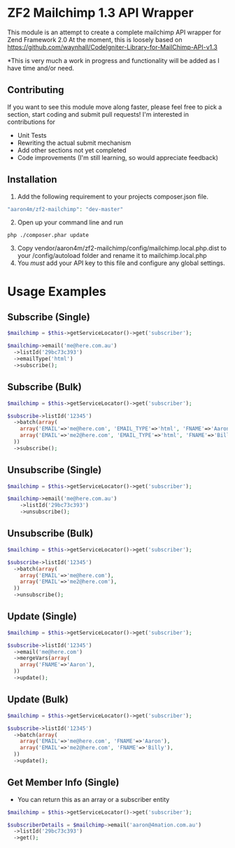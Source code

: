 ZF2 Mailchimp 1.3 API Wrapper 
================================

This module is an attempt to create a complete mailchimp API wrapper for Zend Framework 2.0
At the moment, this is loosely based on https://github.com/waynhall/CodeIgniter-Library-for-MailChimp-API-v1.3

*This is very much a work in progress and functionality will be added as I have time and/or need.

Contributing
------------
If you want to see this module move along faster, please feel free to pick a section, start coding and submit pull requests!
I'm interested in contributions for
- Unit Tests
- Rewriting the actual submit mechanism
- Add other sections not yet completed
- Code improvements (I'm still learning, so would appreciate feedback)

Installation
--------------
1) Add the following requirement to your projects composer.json file.

```php
"aaron4m/zf2-mailchimp": "dev-master"
```

2) Open up your command line and run

```
php ./composer.phar update
```

3) Copy vendor/aaron4m/zf2-mailchimp/config/mailchimp.local.php.dist to your /config/autoload folder and rename it to mailchimp.local.php
4) You *must* add your API key to this file and configure any global settings.

Usage Examples
===============

Subscribe (Single)
-------------------

```php
$mailchimp = $this->getServiceLocator()->get('subscriber');

$mailchimp->email('me@here.com.au')
  ->listId('29bc73c393')
  ->emailType('html')
  ->subscribe();
```

Subscribe (Bulk)
-------------------

```php
$mailchimp = $this->getServiceLocator()->get('subscriber');

$subscribe->listId('12345')
  ->batch(array(
    array('EMAIL'=>'me@here.com', 'EMAIL_TYPE'=>'html', 'FNAME'=>'Aaron'),
    array('EMAIL'=>'me2@here.com', 'EMAIL_TYPE'=>'html', 'FNAME'=>'Bill'),
  ))
  ->subscribe();
```

Unsubscribe (Single)
-------------------

```php
$mailchimp = $this->getServiceLocator()->get('subscriber');

$mailchimp->email('me@here.com.au')
    ->listId('29bc73c393')
    ->unsubscribe();
```


Unsubscribe (Bulk)
-------------------

```php
$mailchimp = $this->getServiceLocator()->get('subscriber');

$subscribe->listId('12345')
  ->batch(array(
    array('EMAIL'=>'me@here.com'),
    array('EMAIL'=>'me2@here.com'),
  ))
  ->unsubscribe();
```

Update (Single)
-------------------

```php
$mailchimp = $this->getServiceLocator()->get('subscriber');

$subscribe->listId('12345')
  ->email('me@here.com')
  ->mergeVars(array(
    array('FNAME'=>'Aaron'),
  ))
  ->update();
```

Update (Bulk)
-------------------

```php
$mailchimp = $this->getServiceLocator()->get('subscriber');

$subscribe->listId('12345')
  ->batch(array(
    array('EMAIL'=>'me@here.com', 'FNAME'=>'Aaron'),
    array('EMAIL'=>'me2@here.com', 'FNAME'=>'Billy'),
  ))
  ->update();
```

Get Member Info (Single)
-------------------
* You can return this as an array or a subscriber entity

```php
$mailchimp = $this->getServiceLocator()->get('subscriber');

$subscriberDetails = $mailchimp->email('aaron@4mation.com.au')
  ->listId('29bc73c393')
  ->get();
```
